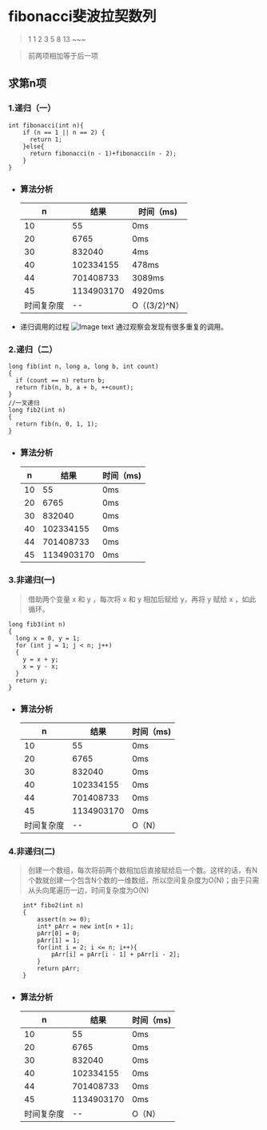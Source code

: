 # fibonacci斐波拉契数列
>1 1 2 3 5 8 13 ~~~

>前两项相加等于后一项

## 求第n项
### 1.递归（一）
```
int fibonacci(int n){
    if (n == 1 || n == 2) {
      return 1;
    }else{
      return fibonacci(n - 1)+fibonacci(n - 2);
    }
}
```
- ### 算法分析
    |n|结果|时间（ms)|
    |--|--|--|
    |10|55|0ms|
    |20|6765|0ms|
    |30|832040|4ms|
    |40|102334155|478ms|
    |44|701408733|3089ms|
    |45|1134903170|4920ms|
    |时间复杂度|--|O（(3/2)^N）|
    
- 递归调用的过程
 ![Image text](https://images2015.cnblogs.com/blog/776887/201605/776887-20160505194834732-395025199.png)
 通过观察会发现有很多重复的调用。 

### 2.递归（二）
```
long fib(int n, long a, long b, int count)
{
  if (count == n) return b;
  return fib(n, b, a + b, ++count);
}
//一叉递归
long fib2(int n)
{
  return fib(n, 0, 1, 1);
}
```
- ### 算法分析
    |n|结果|时间（ms)|
    |--|--|--|
    |10|55|0ms|
    |20|6765|0ms|
    |30|832040|0ms|
    |40|102334155|0ms|
    |44|701408733|0ms|
    |45|1134903170|0ms|

### 3.非递归(一)
>借助两个变量 x 和 y ，每次将 x 和 y 相加后赋给 y，再将 y 赋给 x ，如此循环。
```
long fib3(int n)
{
  long x = 0, y = 1;
  for (int j = 1; j < n; j++)
  {
    y = x + y;
    x = y - x;
  }
  return y;
}
```
- ### 算法分析
    |n|结果|时间（ms)|
    |--|--|--|
    |10|55|0ms|
    |20|6765|0ms|
    |30|832040|0ms|
    |40|102334155|0ms|
    |44|701408733|0ms|
    |45|1134903170|0ms|
    |时间复杂度|--|O（N）|
  
### 4.非递归(二)
>创建一个数组，每次将前两个数相加后直接赋给后一个数。这样的话，有N个数就创建一个包含N个数的一维数组，所以空间复杂度为O(N)；由于只需从头向尾遍历一边，时间复杂度为O(N)
```
    int* fibo2(int n)
    {
        assert(n >= 0);
        int* pArr = new int[n + 1];
        pArr[0] = 0;
        pArr[1] = 1;
        for(int i = 2; i <= n; i++){
            pArr[i] = pArr[i - 1] + pArr[i - 2]; 
        }
        return pArr;
    }
```
- ### 算法分析
    |n|结果|时间（ms)|
    |--|--|--|
    |10|55|0ms|
    |20|6765|0ms|
    |30|832040|0ms|
    |40|102334155|0ms|
    |44|701408733|0ms|
    |45|1134903170|0ms|
    |时间复杂度|--|O（N）|